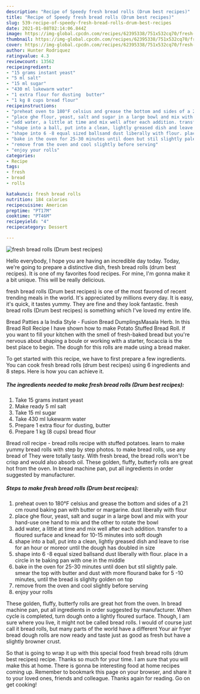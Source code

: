 ```yaml
---
description: "Recipe of Speedy fresh bread rolls (Drum best recipes)"
title: "Recipe of Speedy fresh bread rolls (Drum best recipes)"
slug: 539-recipe-of-speedy-fresh-bread-rolls-drum-best-recipes
date: 2021-01-08T02:14:06.844Z
image: https://img-global.cpcdn.com/recipes/62395338/751x532cq70/fresh-bread-rolls-drum-best-recipes-recipe-main-photo.jpg
thumbnail: https://img-global.cpcdn.com/recipes/62395338/751x532cq70/fresh-bread-rolls-drum-best-recipes-recipe-main-photo.jpg
cover: https://img-global.cpcdn.com/recipes/62395338/751x532cq70/fresh-bread-rolls-drum-best-recipes-recipe-main-photo.jpg
author: Hunter Rodriquez
ratingvalue: 4.3
reviewcount: 13562
recipeingredient:
- "15 grams instant yeast"
- "5 ml salt"
- "15 ml sugar"
- "430 ml lukewarm water"
- "1 extra flour for dusting  butter"
- "1 kg 8 cups bread flour"
recipeinstructions:
- "preheat oven to 180°F celsius and grease the bottom and sides of a 21 cm round baking pan with butter or margarine. dust liberally with flour"
- "place ghe flour, yeast, salt and sugar in a large bowl and mix with your hand-use one hand to mix and the other to rotate the bowl"
- "add water, a little at time and mix well after each addition. transfer to a floured surface and knead for 10-15 minutes into soft dough"
- "shape into a ball, put into a clean, lightly greased dish and leave to rise for an hour or moreor until the dough has doubled in size"
- "shape into 6 -8 equal sized ballsand dust liberally with flour. place in a circle in te baking pan with one in the middle"
- "bake in the oven for 25-30 minutes until doen but stil slightly pale. smear the top with butter and dust with more flourand bake for 5 -10 minutes, until the bread is slighlty golden on top"
- "remove from the oven and cool slightly before serving"
- "enjoy your rolls"
categories:
- Recipe
tags:
- fresh
- bread
- rolls

katakunci: fresh bread rolls 
nutrition: 184 calories
recipecuisine: American
preptime: "PT17M"
cooktime: "PT46M"
recipeyield: "4"
recipecategory: Dessert

---
```



![fresh bread rolls (Drum best recipes)](https://img-global.cpcdn.com/recipes/62395338/751x532cq70/fresh-bread-rolls-drum-best-recipes-recipe-main-photo.jpg)

Hello everybody, I hope you are having an incredible day today. Today, we're going to prepare a distinctive dish, fresh bread rolls (drum best recipes). It is one of my favorites food recipes. For mine, I'm gonna make it a bit unique. This will be really delicious.

fresh bread rolls (Drum best recipes) is one of the most favored of recent trending meals in the world. It's appreciated by millions every day. It is easy, it's quick, it tastes yummy. They are fine and they look fantastic. fresh bread rolls (Drum best recipes) is something which I've loved my entire life.

Bread Patties a la India Style - Fusion Bread DumplingsMasala Herb. In this Bread Roll Recipe I have shown how to make Potato Stuffed Bread Roll. If you want to fill your kitchen with the smell of fresh-baked bread but you&#39;re nervous about shaping a boule or working with a starter, focaccia is the best place to begin. The dough for this rolls are made using a bread maker.


To get started with this recipe, we have to first prepare a few ingredients. You can cook fresh bread rolls (drum best recipes) using 6 ingredients and 8 steps. Here is how you can achieve it.

<!--inarticleads1-->

##### The ingredients needed to make fresh bread rolls (Drum best recipes):

1. Take 15 grams instant yeast
1. Make ready 5 ml salt
1. Take 15 ml sugar
1. Take 430 ml lukewarm water
1. Prepare 1 extra flour for dusting,  butter
1. Prepare 1 kg (8 cups) bread flour


Bread roll recipe - bread rolls recipe with stuffed potatoes. learn to make yummy bread rolls with step by step photos. to make bread rolls, use any bread of They were totally tasty. With fresh bread, the bread rolls won&#39;t be crisp and would also absorb oil. These golden, fluffy, butterfy rolls are great hot from the oven. In bread machine pan, put all ingredients in order suggested by manufacturer. 

<!--inarticleads2-->

##### Steps to make fresh bread rolls (Drum best recipes):

1. preheat oven to 180°F celsius and grease the bottom and sides of a 21 cm round baking pan with butter or margarine. dust liberally with flour
1. place ghe flour, yeast, salt and sugar in a large bowl and mix with your hand-use one hand to mix and the other to rotate the bowl
1. add water, a little at time and mix well after each addition. transfer to a floured surface and knead for 10-15 minutes into soft dough
1. shape into a ball, put into a clean, lightly greased dish and leave to rise for an hour or moreor until the dough has doubled in size
1. shape into 6 -8 equal sized ballsand dust liberally with flour. place in a circle in te baking pan with one in the middle
1. bake in the oven for 25-30 minutes until doen but stil slightly pale. smear the top with butter and dust with more flourand bake for 5 -10 minutes, until the bread is slighlty golden on top
1. remove from the oven and cool slightly before serving
1. enjoy your rolls


These golden, fluffy, butterfy rolls are great hot from the oven. In bread machine pan, put all ingredients in order suggested by manufacturer. When cycle is completed, turn dough onto a lightly floured surface. Though, I am sure where you live, it might not be called bread rolls. I would of course just call it bread rolls, but many parts of the world have a different Your air fryer bread dough rolls are now ready and taste just as good as fresh but have a slightly browner crust. 

So that is going to wrap it up with this special food fresh bread rolls (drum best recipes) recipe. Thanks so much for your time. I am sure that you will make this at home. There is gonna be interesting food at home recipes coming up. Remember to bookmark this page on your browser, and share it to your loved ones, friends and colleague. Thanks again for reading. Go on get cooking!
